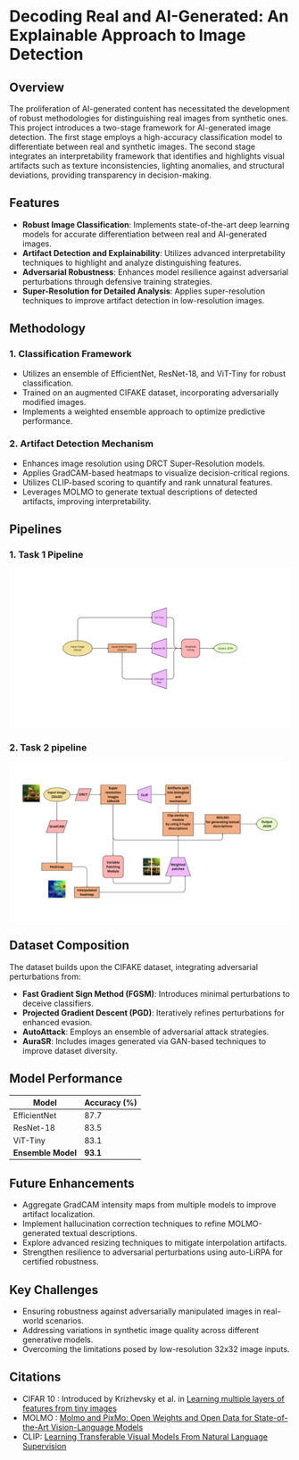 # Decoding Real and AI-Generated: An Explainable Approach to Image Detection

## Overview
The proliferation of AI-generated content has necessitated the development of robust methodologies for distinguishing real images from synthetic ones. This project introduces a two-stage framework for AI-generated image detection. The first stage employs a high-accuracy classification model to differentiate between real and synthetic images. The second stage integrates an interpretability framework that identifies and highlights visual artifacts such as texture inconsistencies, lighting anomalies, and structural deviations, providing transparency in decision-making.

## Features
- **Robust Image Classification**: Implements state-of-the-art deep learning models for accurate differentiation between real and AI-generated images.
- **Artifact Detection and Explainability**: Utilizes advanced interpretability techniques to highlight and analyze distinguishing features.
- **Adversarial Robustness**: Enhances model resilience against adversarial perturbations through defensive training strategies.
- **Super-Resolution for Detailed Analysis**: Applies super-resolution techniques to improve artifact detection in low-resolution images.

## Methodology
### 1. Classification Framework
- Utilizes an ensemble of EfficientNet, ResNet-18, and ViT-Tiny for robust classification.
- Trained on an augmented CIFAKE dataset, incorporating adversarially modified images.
- Implements a weighted ensemble approach to optimize predictive performance.

### 2. Artifact Detection Mechanism
- Enhances image resolution using DRCT Super-Resolution models.
- Applies GradCAM-based heatmaps to visualize decision-critical regions.
- Utilizes CLIP-based scoring to quantify and rank unnatural features.
- Leverages MOLMO to generate textual descriptions of detected artifacts, improving interpretability.

## Pipelines
### 1. Task 1 Pipeline
![Task 1 pipeline](pipeline_structures/Task_1_pipeline_structure.png?raw=true "Task 1 Pipeline")
### 2. Task 2 pipeline
![Task 2 pipeline](pipeline_structures/Task_2_pipeline_structure.png?raw=true "Task 2 Pipeline")

## Dataset Composition
The dataset builds upon the CIFAKE dataset, integrating adversarial perturbations from:
- **Fast Gradient Sign Method (FGSM)**: Introduces minimal perturbations to deceive classifiers.
- **Projected Gradient Descent (PGD)**: Iteratively refines perturbations for enhanced evasion.
- **AutoAttack**: Employs an ensemble of adversarial attack strategies.
- **AuraSR**: Includes images generated via GAN-based techniques to improve dataset diversity.

## Model Performance
| Model               | Accuracy (%) |
|---------------------|-------------|
| EfficientNet        | 87.7        |
| ResNet-18          | 83.5        |
| ViT-Tiny           | 83.1        |
| **Ensemble Model** | **93.1**    |

## Future Enhancements
- Aggregate GradCAM intensity maps from multiple models to improve artifact localization.
- Implement hallucination correction techniques to refine MOLMO-generated textual descriptions.
- Explore advanced resizing techniques to mitigate interpolation artifacts.
- Strengthen resilience to adversarial perturbations using auto-LiRPA for certified robustness.

## Key Challenges
- Ensuring robustness against adversarially manipulated images in real-world scenarios.
- Addressing variations in synthetic image quality across different generative models.
- Overcoming the limitations posed by low-resolution 32x32 image inputs.

## Citations
- CIFAR 10 : Introduced by Krizhevsky et al. in [Learning multiple layers of features from tiny images](https://www.cs.toronto.edu/~kriz/learning-features-2009-TR.pdf)
- MOLMO : [Molmo and PixMo: Open Weights and Open Data for State-of-the-Art Vision-Language Models](https://arxiv.org/pdf/2409.17146)
- CLIP: [Learning Transferable Visual Models From Natural Language Supervision](https://arxiv.org/abs/2103.00020)
